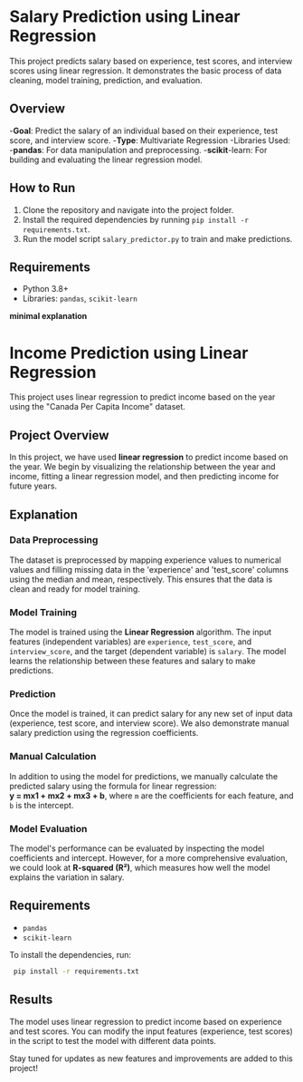 # **Salary Prediction using Linear Regression**

This project predicts salary based on experience, test scores, and interview scores using linear regression. It demonstrates the basic process of data cleaning, model training, prediction, and evaluation.

## **Overview**
-**Goal**: Predict the salary of an individual based on their experience, test score, and interview score.
-**Type**: Multivariate Regression
-Libraries Used:
  -**pandas**: For data manipulation and preprocessing.
  -**scikit**-learn: For building and evaluating the linear regression model.


## **How to Run**
1. Clone the repository and navigate into the project folder.
2. Install the required dependencies by running `pip install -r requirements.txt`.
3. Run the model script `salary_predictor.py` to train and make predictions.

## **Requirements**
- Python 3.8+
- Libraries: `pandas`, `scikit-learn`


**minimal explanation**

# Income Prediction using Linear Regression

This project uses linear regression to predict income based on the year using the "Canada Per Capita Income" dataset.

## **Project Overview**
In this project, we have used **linear regression** to predict income based on the year. We begin by visualizing the relationship between the year and income, fitting a linear regression model, and then predicting income for future years.

## **Explanation**

### **Data Preprocessing**
The dataset is preprocessed by mapping experience values to numerical values and filling missing data in the 'experience' and 'test_score' columns using the median and mean, respectively. This ensures that the data is clean and ready for model training.

### **Model Training**
The model is trained using the **Linear Regression** algorithm. The input features (independent variables) are `experience`, `test_score`, and `interview_score`, and the target (dependent variable) is `salary`. The model learns the relationship between these features and salary to make predictions.

### **Prediction**
Once the model is trained, it can predict salary for any new set of input data (experience, test score, and interview score). We also demonstrate manual salary prediction using the regression coefficients.

### **Manual Calculation**
In addition to using the model for predictions, we manually calculate the predicted salary using the formula for linear regression:  
**y = mx1 + mx2 + mx3 + b**, where `m` are the coefficients for each feature, and `b` is the intercept.

### **Model Evaluation**
The model's performance can be evaluated by inspecting the model coefficients and intercept. However, for a more comprehensive evaluation, we could look at **R-squared (R²)**, which measures how well the model explains the variation in salary.

## **Requirements**
- `pandas`
- `scikit-learn`



To install the dependencies, run:
```bash
 pip install -r requirements.txt
```


## **Results**
The model uses linear regression to predict income based on experience and test scores. You can modify the input features (experience, test scores) in the script to test the model with different data points.

Stay tuned for updates as new features and improvements are added to this project!






